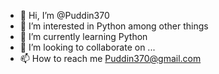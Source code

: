 - 👋 Hi, I’m @Puddin370
- 👀 I’m interested in Python among other things
- 🌱 I’m currently learning Python
- 💞️ I’m looking to collaborate on ...
- 📫 How to reach me Puddin370@gmail.com

<!---
Puddin370/Puddin370 is a ✨ special ✨ repository because its `README.md` (this file) appears on your GitHub profile.
You can click the Preview link to take a look at your changes.
--->
